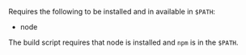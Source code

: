 Requires the following to be installed and in available in `$PATH`:

  * node

The build script requires that node is installed and `npm` is in the `$PATH`.
